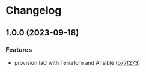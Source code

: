 # Changelog

## 1.0.0 (2023-09-18)


### Features

* provision IaC with Terraforn and Ansible ([b77f273](https://github.com/flaviassantos/js-mongodb-app/commit/b77f2735590b020ffb61d7f5edeb9d72a629d55b))
